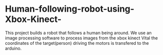 # Human-following-robot-using-Xbox-Kinect-
This project builds a robot that follows a human being around.
We use an image processing software to process images from the xbox kinect 
Vital the coordinates of the target(person) driving the motors is transfered to the arduino.

